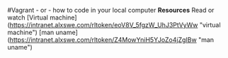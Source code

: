 #Vagrant - or - how to code in your local computer
**Resources**
Read or watch 
[Virtual machine] (https://intranet.alxswe.com/rltoken/eoV8V_5fgzW_UhJ3PtVyWw "virtual machine")
[man uname] (https://intranet.alxswe.com/rltoken/Z4MowYniH5YJoZo4jZgIBw "man uname")
